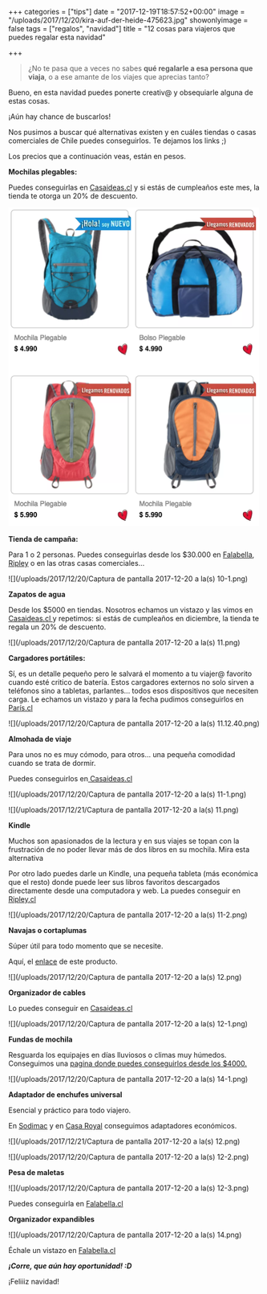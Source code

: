 +++
categories = ["tips"]
date = "2017-12-19T18:57:52+00:00"
image = "/uploads/2017/12/20/kira-auf-der-heide-475623.jpg"
showonlyimage = false
tags = ["regalos", "navidad"]
title = "12 cosas para viajeros que puedes regalar esta navidad"

+++
> ¿No te pasa que a veces no sabes **qué regalarle a esa persona que viaja**, o a ese amante de los viajes que aprecias tanto?

Bueno, en esta navidad puedes ponerte creativ@ y obsequiarle alguna de estas cosas.

¡Aún hay chance de buscarlos!

Nos pusimos a buscar qué alternativas existen y en cuáles tiendas o casas comerciales de Chile puedes conseguirlos. Te dejamos los links ;)

Los precios que a continuación veas, están en pesos.

**Mochilas plegables:**

Puedes conseguirlas en [Casaideas.cl](http://www.casaideas.cl/accesorios-de-temporada/bolsos-y-mochilas) y si estás de cumpleaños este mes, la tienda te otorga un 20% de descuento.

![](/uploads/2017/12/20/mochila.png)

**Tienda de campaña:**

Para 1 o 2 personas. Puedes conseguirlas desde los $30.000 en [Falabella](https://www.falabella.com/falabella-cl/search/?Ntt=carpa), [Ripley](https://simple.ripley.cl/search/carpas) o en las otras casas comerciales...

![](/uploads/2017/12/20/Captura de pantalla 2017-12-20 a la(s) 10-1.png)

**Zapatos de agua**

Desde los $5000 en tiendas. Nosotros echamos un vistazo y las vimos en [Casaideas.cl ](http://www.casaideas.cl/zapatos-de-agua-37-38-3211874000042/p) y repetimos: si estás de cumpleaños en diciembre, la tienda te regala un 20% de descuento.

![](/uploads/2017/12/20/Captura de pantalla 2017-12-20 a la(s) 11.png)

**Cargadores portátiles:**

Sí, es un detalle pequeño pero le salvará el momento a tu viajer@ favorito cuando esté critico de batería. Estos cargadores externos no solo sirven a teléfonos sino a tabletas, parlantes... todos esos dispositivos que necesiten carga.  Le echamos un vistazo y para la fecha pudimos conseguirlos en [París.cl ](https://busqueda.paris.cl/busca?q=bateria+externa&range_filter%5B2%5D=5990:10000:3%7C12990:17000:3)

![](/uploads/2017/12/20/Captura de pantalla 2017-12-20 a la(s) 11.12.40.png)

**Almohada de viaje**

Para unos no es muy cómodo, para otros... una pequeña comodidad cuando se trata de dormir.

Puedes conseguirlos en[ Casaideas.cl ](http://www.casaideas.cl/cojin-cervical-micropelotitas-3213034000039/p)

![](/uploads/2017/12/20/Captura de pantalla 2017-12-20 a la(s) 11-1.png)

![](/uploads/2017/12/21/Captura de pantalla 2017-12-20 a la(s) 11.png)

**Kindle**

Muchos son apasionados de la lectura y en sus viajes se topan con la frustración de no poder llevar más de dos libros en su mochila. Mira esta alternativa

Por otro lado puedes darle un Kindle, una pequeña tableta (más económica que el resto) donde puede leer sus libros favoritos descargados directamente desde una computadora y web. La puedes conseguir en [Ripley.cl ](https://simple.ripley.cl/kindle-touch-8-generacion-4gb-wifi-color-negro-mpm00000134521#calificaciones)

![](/uploads/2017/12/20/Captura de pantalla 2017-12-20 a la(s) 11-2.png)

**Navajas o cortaplumas**

Súper útil para todo momento que se necesite.

Aquí, el [enlace](https://www.falabella.com/falabella-cl/product/5266662/Cortapluma-Tech-Tool-City-7/5266662) de este producto.

![](/uploads/2017/12/20/Captura de pantalla 2017-12-20 a la(s) 12.png)

**Organizador de cables**

Lo puedes conseguir en [Casaideas.cl](http://www.casaideas.cl/organizador-de-cables-3214524000010/p)

![](/uploads/2017/12/20/Captura de pantalla 2017-12-20 a la(s) 12-1.png)

**Fundas de mochila**

Resguarda los equipajes en días lluviosos o climas muy húmedos. Conseguimos una [pagina donde puedes conseguirlos desde los $4000. ](https://www.trekkinn.com/montana/mochilas-y-maletas-fundas-para-la-lluvia/11470/s)

![](/uploads/2017/12/20/Captura de pantalla 2017-12-20 a la(s) 14-1.png)

**Adaptador de enchufes universal**

Esencial y práctico para todo viajero.

En [Sodimac](http://www.sodimac.cl/sodimac-cl/product/2318210/Adaptador-Universal-con-Enchufe/2318210) y en [Casa Royal](https://www.casaroyal.cl/producto/adaptador-de-enchufe-universal-para-viaje/) conseguimos adaptadores económicos.

![](/uploads/2017/12/21/Captura de pantalla 2017-12-20 a la(s) 12.png)

![](/uploads/2017/12/20/Captura de pantalla 2017-12-20 a la(s) 12-2.png)

**Pesa de maletas**

![](/uploads/2017/12/20/Captura de pantalla 2017-12-20 a la(s) 12-3.png)

Puedes conseguirla en [Falabella.cl ](https://www.falabella.com/falabella-cl/product/5691132/Pesa-Manual-de-Equipaje/5691132)

**Organizador expandibles**

![](/uploads/2017/12/20/Captura de pantalla 2017-12-20 a la(s) 14.png)

Échale un vistazo en [Falabella.cl ](https://www.falabella.com/falabella-cl/product/5689780/Organizadores-Expandibles%C2%A0/5689780)

**_¡Corre, que aún hay oportunidad! :D_**

¡Feliiiz navidad!